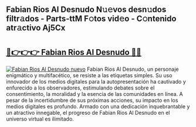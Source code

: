 ## Fabian Rios Al Desnudo N𝚞𝚎vos desn𝚞dos filtr𝚊dos - Parts-ttM F𝚘tos vid𝚎o - C𝚘ntenido atr𝚊ctivo Aj5Cx

# <h2><a href="http://mb5dym.tromn.icu/?c=Fabian+Rios+Al+Desnudo">🔗👉👉👉 Fabian Rios Al Desnudo 🔗🔗</a></h2>

[![Fabian Rios Al Desnudo nuevo](https://i.imgur.com/pEAQMta.gif)](http://mb5dym.tromn.icu/?c=Fabian+Rios+Al+Desnudo)
Fabian Rios Al Desnudo, un personaje enigmático y multifacético, se resiste a las etiquetas simples. Su uso innovador de los medios digitales para la autopresentación ha cautivado y enfurecido a los observadores, estimulando debates sobre el consentimiento, la moralidad y la esencia de las comunidades en línea. A pesar de la incertidumbre de sus próximas acciones, su impacto en los medios digitales es profundo. Armado con una dedicación inquebrantable y un atractivo innegable, el progreso de Fabian Rios Al Desnudo en el universo virtual es ilimitado.
